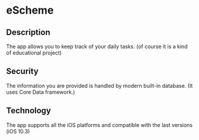 # eScheme

## Description

The app allows you to keep track of your daily tasks. (of course it is a kind of educational project)

## Security

The information you are provided is handled by modern built-in database. (It uses Core Data framework.)

## Technology

The app supports all the iOS platforms and compatible with the last versions (iOS 10.3)

